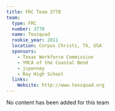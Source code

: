 ```yaml
---
title: FRC Team 3778
team:
  type: FRC
  number: 3778
  name: Texsquad
  rookie_year: 2011
  location: Corpus Christi, TX, USA
  sponsors:
    - Texas Workforce Commission
    - YMCA of the Coastal Bend
    - jcpenney
    - Ray High School
  links:
    Website: http://www.texsquad.org
---
```

No content has been added for this team